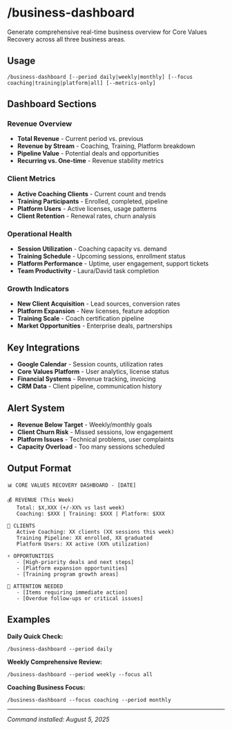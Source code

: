 # /business-dashboard

Generate comprehensive real-time business overview for Core Values Recovery across all three business areas.

## Usage
```
/business-dashboard [--period daily|weekly|monthly] [--focus coaching|training|platform|all] [--metrics-only]
```

## Dashboard Sections

### Revenue Overview
- **Total Revenue** - Current period vs. previous
- **Revenue by Stream** - Coaching, Training, Platform breakdown
- **Pipeline Value** - Potential deals and opportunities
- **Recurring vs. One-time** - Revenue stability metrics

### Client Metrics
- **Active Coaching Clients** - Current count and trends
- **Training Participants** - Enrolled, completed, pipeline
- **Platform Users** - Active licenses, usage patterns
- **Client Retention** - Renewal rates, churn analysis

### Operational Health
- **Session Utilization** - Coaching capacity vs. demand
- **Training Schedule** - Upcoming sessions, enrollment status
- **Platform Performance** - Uptime, user engagement, support tickets
- **Team Productivity** - Laura/David task completion

### Growth Indicators
- **New Client Acquisition** - Lead sources, conversion rates
- **Platform Expansion** - New licenses, feature adoption
- **Training Scale** - Coach certification pipeline
- **Market Opportunities** - Enterprise deals, partnerships

## Key Integrations
- **Google Calendar** - Session counts, utilization rates
- **Core Values Platform** - User analytics, license status
- **Financial Systems** - Revenue tracking, invoicing
- **CRM Data** - Client pipeline, communication history

## Alert System
- **Revenue Below Target** - Weekly/monthly goals
- **Client Churn Risk** - Missed sessions, low engagement
- **Platform Issues** - Technical problems, user complaints
- **Capacity Overload** - Too many sessions scheduled

## Output Format
```
📊 CORE VALUES RECOVERY DASHBOARD - [DATE]

💰 REVENUE (This Week)
   Total: $X,XXX (+/-XX% vs last week)
   Coaching: $XXX | Training: $XXX | Platform: $XXX

👥 CLIENTS 
   Active Coaching: XX clients (XX sessions this week)
   Training Pipeline: XX enrolled, XX graduated
   Platform Users: XX active (XX% utilization)

⚡ OPPORTUNITIES
   - [High-priority deals and next steps]
   - [Platform expansion opportunities]  
   - [Training program growth areas]

🚨 ATTENTION NEEDED
   - [Items requiring immediate action]
   - [Overdue follow-ups or critical issues]
```

## Examples

**Daily Quick Check:**
```
/business-dashboard --period daily
```

**Weekly Comprehensive Review:**
```
/business-dashboard --period weekly --focus all
```

**Coaching Business Focus:**
```
/business-dashboard --focus coaching --period monthly
```

---

*Command installed: August 5, 2025*